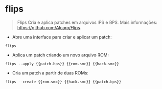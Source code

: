 # flips

> Flips Cria e aplica patches em arquivos IPS e BPS.
> Mais informações: <https://github.com/Alcaro/Flips>.

- Abre uma interface para criar e aplicar um patch:

`flips`

- Aplica um patch criando um novo arquivo ROM:

`flips --apply {{patch.bps}} {{rom.smc}} {{hack.smc}}`

- Cria um patch a partir de duas ROMs:

`flips --create {{rom.smc}} {{hack.smc}} {{patch.bps}}`
